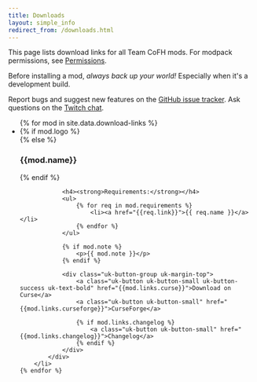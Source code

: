 ```yaml
---
title: Downloads
layout: simple_info
redirect_from: /downloads.html
---
```


This page lists download links for all Team CoFH mods. For modpack permissions,
see [Permissions](/permissions/).

Before installing a mod, *always back up your world!* Especially when
it's a development build.

Report bugs and suggest new features on the [GitHub issue
tracker](https://github.com/CoFH/Feedback). Ask questions on the [Twitch
chat](https://invite.twitch.tv/6gxxks).

<ul class="uk-grid uk-grid-width-large-1-2" data-uk-grid-margin data-uk-grid-match="{target: '.uk-panel'}">
    {% for mod in site.data.download-links %}
        <li id="{{mod.tag}}">
            <div class="uk-panel uk-panel-box">
                {% if mod.logo %}
                    <div class="cofh-download-logo" style="background-image: url(/assets/images/{{ mod.logo }})" title="{{mod.name}}"></div>
                {% else %}
                    <h3>{{mod.name}}</h3>
                {% endif %}

                <h4><strong>Requirements:</strong></h4>
                <ul>
                    {% for req in mod.requirements %}
                        <li><a href="{{req.link}}">{{ req.name }}</a></li>
                    {% endfor %}
                </ul>

                {% if mod.note %}
                    <p>{{ mod.note }}</p>
                {% endif %}

                <div class="uk-button-group uk-margin-top">
                    <a class="uk-button uk-button-small uk-button-success uk-text-bold" href="{{mod.links.curse}}">Download on Curse</a>
                    <a class="uk-button uk-button-small" href="{{mod.links.curseforge}}">CurseForge</a>

                    {% if mod.links.changelog %}
                        <a class="uk-button uk-button-small" href="{{mod.links.changelog}}">Changelog</a>
                    {% endif %}
                </div>
            </div>
        </li>
    {% endfor %}
</ul>
